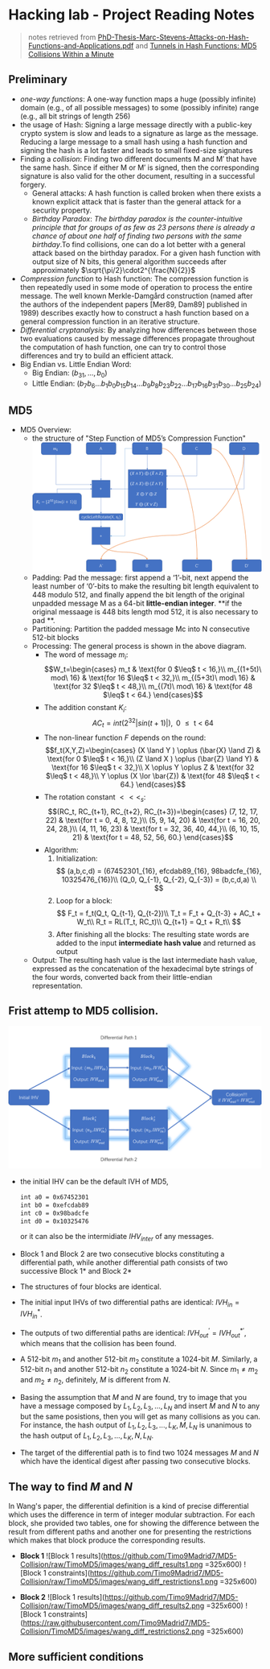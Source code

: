 # Hacking lab - Project Reading Notes
> notes retrieved from [PhD-Thesis-Marc-Stevens-Attacks-on-Hash-Functions-and-Applications.pdf](https://www.cwi.nl/system/files/PhD-Thesis-Marc-Stevens-Attacks-on-Hash-Functions-and-Applications.pdf) and [Tunnels in Hash Functions: MD5 Collisions Within a Minute](https://eprint.iacr.org/2006/105.pdf)


## Preliminary
- *one-way functions*: A one-way function maps a huge (possibly infinite) domain (e.g., of all possible messages) to some (possibly infinite) range (e.g., all bit strings of length 256)
- the usage of Hash: Signing a large message directly with a public-key crypto system is slow and leads to a signature as large as the message. Reducing a large message to a small hash using a hash function and signing the hash is a lot faster and leads to small fixed-size signatures
- Finding a *collision*: Finding two different documents M and M′ that have the same hash. Since if either M or M′ is signed, then the corresponding signature is also valid for the other document, resulting in a successful forgery.
    - General attacks: A hash function is called broken when there exists a known explicit attack that is faster than the general attack for a security property.
    - *Birthday Paradox*: *The birthday paradox is the counter-intuitive principle that for groups of as few as 23 persons there is already a chance of about one half of finding two persons with the same birthday*.To find collisions, one can do a lot better with a general attack based on the birthday paradox. For a given hash function with output size of N bits, this general algorithm succeeds after approximately $\sqrt{\pi/2}\cdot2^{\frac{N}{2}}$
- *Compression function* to Hash function: The compression function is then repeatedly used in some mode of operation to process the entire message. The well known Merkle-Damgård construction (named after the authors of the independent papers [Mer89, Dam89] published in 1989) describes exactly how to construct a hash function based on a general compression function in an iterative structure.
- *Differential cryptanalysis*: By analyzing how differences between those two evaluations caused by message differences propagate throughout the computation of hash function, one can try to control those differences and try to build an efficient attack.
- Big Endian vs. Little Endian Word: 
    - Big Endian: $(b_{31}, ..., b_{0})$
    - Little Endian: $(b_7b_6 ... b_1b_0 b_{15}b_{14} ... b_9b_8 b_{23}b_{22} ... b_{17}b_{16} b_{31}b_{30} ... b_{25}b_{24})$


## MD5
- MD5 Overview:
    - the structure of "Step Function of MD5’s Compression Function"
    ![MD5_oneStep.png](https://github.com/Timo9Madrid7/MD5-Collision/raw/TimoMD5/images/MD5Compress.png)
    - Padding: Pad the message: first append a ‘1’-bit, next append the least number of ‘0’-bits to make the resulting bit length equivalent to 448 modulo 512, and finally append the bit length of the original unpadded message M as a 64-bit **little-endian integer**. **if the original messaage is 448 bits length mod 512, it is also necessary to pad **.
    - Partitioning: Partition the padded message Mc into N consecutive 512-bit blocks
    - Processing: The general process is shown in the above diagram.
        - The word of message $m_i$:
            $$W_t=\begin{cases}
            m_t & \text{for 0 $\leq$ t < 16,}\\
            m_{(1+5t)\ mod\ 16} & \text{for 16 $\leq$ t < 32,}\\
            m_{(5+3t)\ mod\ 16} & \text{for 32 $\leq$ t < 48,}\\
            m_{(7t)\ mod\ 16} & \text{for 48 $\leq$ t < 64.}
            \end{cases}$$
        - The addition constant $K_i$:
            $$AC_t = int(2^{32}|sin(t+1)|), \text{ 0 $\leq$ t < 64}$$
        - The non-linear function $F$ depends on the round:
            $$f_t(X,Y,Z)=\begin{cases}
            (X \land Y ) \oplus (\bar{X} \land Z) & \text{for 0 $\leq$ t < 16,}\\
            (Z \land X ) \oplus (\bar{Z} \land Y) & \text{for 16 $\leq$ t < 32,}\\
            X \oplus Y \oplus Z & \text{for 32 $\leq$ t < 48,}\\
            Y \oplus (X \lor \bar{Z}) & \text{for 48 $\leq$ t < 64.}
            \end{cases}$$
        - The rotation constant $<<<_s$:
            $$(RC_t, RC_{t+1}, RC_{t+2}, RC_{t+3})=\begin{cases}
            (7, 12, 17, 22) & \text{for t = 0, 4, 8, 12,}\\
            (5, 9, 14, 20)  & \text{for t = 16, 20, 24, 28,}\\
            (4, 11, 16, 23) & \text{for t = 32, 36, 40, 44,}\\
            (6, 10, 15, 21) & \text{for t = 48, 52, 56, 60.}
            \end{cases}$$
        - Algorithm:
            1. Initialization:
            $$
            (a,b,c,d) = (67452301_{16}, efcdab89_{16}, 98badcfe_{16}, 10325476_{16})\\
            (Q_0, Q_{-1}, Q_{-2}, Q_{-3}) = (b,c,d,a) \\
            $$
            1. Loop for a block:
            $$
            F_t = f_t(Q_t, Q_{t-1}, Q_{t-2})\\
            T_t = F_t + Q_{t-3} + AC_t + W_t\\
            R_t = RL(T_t, RC_t)\\
            Q_{t+1} = Q_t + R_t\\
            $$
            1. After finishing all the blocks:
            The resulting state words are added to the input **intermediate hash value** and returned as output     
    - Output: The resulting hash value is the last intermediate hash value, expressed as the concatenation of the hexadecimal byte strings of the four words, converted back from their little-endian representation.


## Frist attemp to MD5 collision.
![Differential Path](https://github.com/Timo9Madrid7/MD5-Collision/raw/TimoMD5/images/differentialPath.png)

- the initial IHV can be the default IVH of MD5,
    ```java=
    int a0 = 0x67452301
    int b0 = 0xefcdab89
    int c0 = 0x98badcfe
    int d0 = 0x10325476
    ```
    or it can also be the intermidiate $IHV_{inter}$ of any messages.

- Block 1 and Block 2 are two consecutive blocks constituting a differential path, while another differential path consists of two successive Block 1* and Block 2*  

- The structures of four blocks are identical. 
- The initial input IHVs of two differential paths are identical: $IVH_{in} = IVH_{in}^*$.
- The outputs of two differential paths are identical: $IVH_{out}^{'} = IVH_{out}^{*'}$, which means that the collision has been found.

- A 512-bit $m_1$ and another 512-bit $m_2$ constitute a 1024-bit $M$. Similarly, a 512-bit $n_1$ and another 512-bit $n_2$ constitute a 1024-bit $N$. Since $m_1\neq m_2$ and $m_2\neq n_2$, definitely, $M$ is different from $N$.

- Basing the assumption that $M$ and $N$ are found, try to image that you have a message composed by $L_1,L_2,L_3,...,L_N$ and insert $M$ and $N$ to any but the same posistions, then you will get as many collisions as you can. For instance, the hash output of $L_1,L_2,L_3,...,L_K,M,L_N$ is unanimous to the hash output of $L_1,L_2,L_3,...,L_K,N,L_N$.

- The target of the differential path is to find two 1024 messages $M$ and $N$ which have the identical digest after passing two consecutive blocks.

## The way to find $M$ and $N$
In Wang's paper, the differential definition is a kind of precise differential which uses the difference in term of integer modular subtraction. For each block, she provided two tables, one for showing the difference between the result from different paths and another one for presenting the restrictions which makes that block produce the corresponding results.

- **Block 1**
![Block 1 results](https://github.com/Timo9Madrid7/MD5-Collision/raw/TimoMD5/images/wang_diff_results1.png =325x600) ![Block 1 constraints](https://github.com/Timo9Madrid7/MD5-Collision/raw/TimoMD5/images/wang_diff_restrictions1.png =325x600)

- **Block 2**
![Block 1 results](https://github.com/Timo9Madrid7/MD5-Collision/raw/TimoMD5/images/wang_diff_results2.png =325x600) ![Block 1 constraints](https://raw.githubusercontent.com/Timo9Madrid7/MD5-Collision/TimoMD5/images/wang_diff_restrictions2.png =325x600)

## More sufficient conditions



